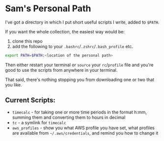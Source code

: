 # Sam's Personal Path

I've got a directory in which I put short useful scripts I write, added to `$PATH`.

If you want the whole collection, the easiest way would be:

1. clone this repo
2. add the following to your `.bashrc`/`.zshrc`/`.bash_profile` etc.
  ```bash
  export PATH=$PATH:<location of the personal path>
  ```

Then either restart your terminal or `source` your `rc`/`profile` file and you're good to use the scripts from anywhere in your terminal.

That said, there's nothing stopping you from downloading one or two that you like.

## Current Scripts:
- `timecalc` - for taking one or more time periods in the format h:mm, summing them and converting them to hours in decimal
- `tc` - a symlink for `timecalc`
- `aws_profiles` - show you what AWS profile you have set, what profiles are available from `~/.aws/credentials`, and remind you how to change it

